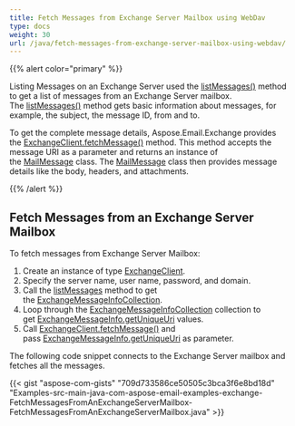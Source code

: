 ```yaml
---
title: Fetch Messages from Exchange Server Mailbox using WebDav
type: docs
weight: 30
url: /java/fetch-messages-from-exchange-server-mailbox-using-webdav/
---
```


{{% alert color="primary" %}} 

Listing Messages on an Exchange Server used the [listMessages()](https://apireference.aspose.com/java/email/com.aspose.email/ExchangeClient#listMessages\(java.lang.String\)) method to get a list of messages from an Exchange Server mailbox. The [listMessages()](https://apireference.aspose.com/java/email/com.aspose.email/ExchangeClient#listMessages\(java.lang.String\)) method gets basic information about messages, for example, the subject, the message ID, from and to.

To get the complete message details, Aspose.Email.Exchange provides the [ExchangeClient.fetchMessage()](https://apireference.aspose.com/java/email/com.aspose.email/ExchangeClient#fetchMessage\(java.lang.String\)) method. This method accepts the message URI as a parameter and returns an instance of the [MailMessage](https://apireference.aspose.com/java/email/com.aspose.email/mailmessage) class. The [MailMessage](https://apireference.aspose.com/java/email/com.aspose.email/mailmessage) class then provides message details like the body, headers, and attachments.

{{% /alert %}} 
## **Fetch Messages from an Exchange Server Mailbox**
To fetch messages from Exchange Server Mailbox:

1. Create an instance of type [ExchangeClient](https://apireference.aspose.com/java/email/com.aspose.email/exchangeclient).
1. Specify the server name, user name, password, and domain.
1. Call the [listMessages](https://apireference.aspose.com/java/email/com.aspose.email/ExchangeClient#listMessages\(java.lang.String\)) method to get the [ExchangeMessageInfoCollection](https://apireference.aspose.com/java/email/com.aspose.email/exchangemessageinfocollection).
1. Loop through the [ExchangeMessageInfoCollection](https://apireference.aspose.com/java/email/com.aspose.email/exchangemessageinfocollection) collection to get [ExchangeMessageInfo.getUniqueUri](https://apireference.aspose.com/java/email/com.aspose.email/ExchangeMessageInfo#getUniqueUri\(\)) values.
1. Call [ExchangeClient.fetchMessage()](https://apireference.aspose.com/java/email/com.aspose.email/ExchangeClient#fetchMessage\(java.lang.String\)) and pass [ExchangeMessageInfo.getUniqueUri](https://apireference.aspose.com/java/email/com.aspose.email/ExchangeMessageInfo#getUniqueUri\(\)) as parameter.

The following code snippet connects to the Exchange Server mailbox and fetches all the messages.

{{< gist "aspose-com-gists" "709d733586ce50505c3bca3f6e8bd18d" "Examples-src-main-java-com-aspose-email-examples-exchange-FetchMessagesFromAnExchangeServerMailbox-FetchMessagesFromAnExchangeServerMailbox.java" >}}
